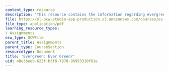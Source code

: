 ```yaml
---
content_type: resource
description: 'This resource contains the information regarding evergreen: ever green?.'
file: https://ol-ocw-studio-app-production.s3.amazonaws.com/courses/es-291-learning-seminar-experiments-in-education-spring-2003/48e36eeb623fb3f8787896953310f61e_MITES_291S03_4B_evergreen.pdf
file_type: application/pdf
learning_resource_types:
- Assignments
ocw_type: OCWFile
parent_title: Assignments
parent_type: CourseSection
resourcetype: Document
title: 'Evergreen: Ever Green?'
uid: 48e36eeb-623f-b3f8-7878-96953310f61e
---
```

